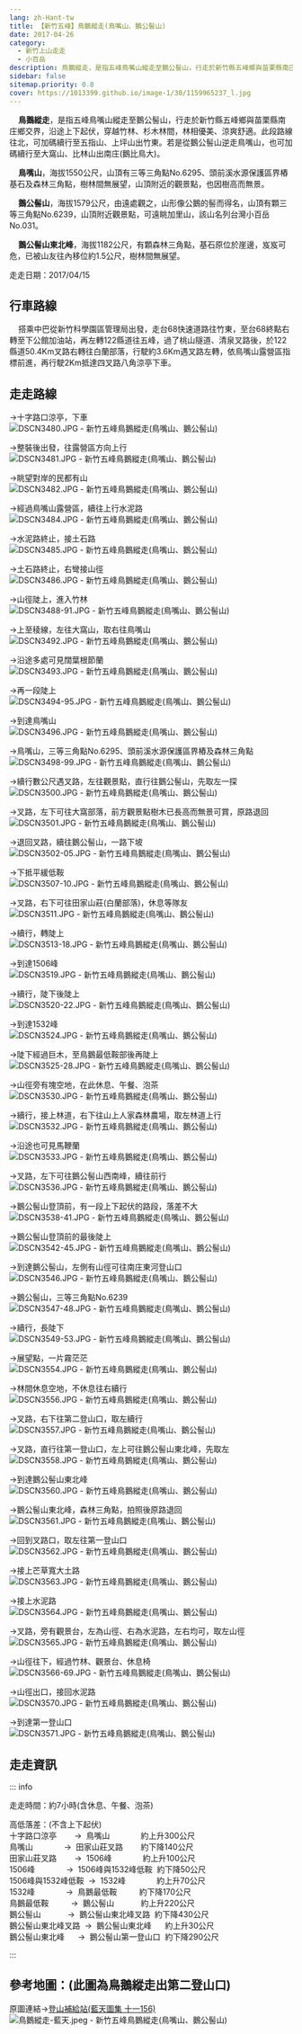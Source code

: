 ```yaml
---
lang: zh-Hant-tw
title: 【新竹五峰】鳥鵝縱走(鳥嘴山、鵝公髻山)
date: 2017-04-26
category: 
  - 新竹上山走走
  - 小百岳
description: 鳥鵝縱走，是指五峰鳥嘴山縱走至鵝公髻山，行走於新竹縣五峰鄉與苗栗縣南庄鄉交界，沿途上下起伏，穿越竹林、杉木林間，林相優美、涼爽舒適。此段路線往北，可加碼續行至五指山、上坪山出竹東。若是從鵝公髻山逆走鳥嘴山，也可加碼續行至大窩山、比林山出南庄(鵝比鳥大)。
sidebar: false
sitemap.priority: 0.8
cover: https://1013399.github.io/image-1/30/1159965237_l.jpg
---
```


    **鳥鵝縱走**，是指五峰鳥嘴山縱走至鵝公髻山，行走於新竹縣五峰鄉與苗栗縣南庄鄉交界，沿途上下起伏，穿越竹林、杉木林間，林相優美、涼爽舒適。此段路線往北，可加碼續行至五指山、上坪山出竹東。若是從鵝公髻山逆走鳥嘴山，也可加碼續行至大窩山、比林山出南庄(鵝比鳥大)。  

<!-- more -->

    **鳥嘴山**，海拔1550公尺，山頂有三等三角點No.6295、頭前溪水源保護區界樁基石及森林三角點，樹林間無展望，山頂附近的觀景點，也因樹高而無景。  

    **鵝公髻山**，海拔1579公尺，由遠處觀之，山形像公鵝的髻而得名，山頂有顆三等三角點No.6239，山頂附近觀景點，可遠眺加里山，該山名列台灣小百岳No.031。  


    **鵝公髻山東北峰**，海拔1182公尺，有顆森林三角點，基石原位於崖邊，岌岌可危，已被山友往內移位約1.5公尺，樹林間無展望。

走走日期：2017/04/15

## 行車路線
    搭乘中巴從新竹科學園區管理局出發，走台68快速道路往竹東，至台68終點右轉至下公館加油站，再左轉122縣道往五峰，過了桃山隧道、清泉叉路後，於122縣道50.4Km叉路右轉往白蘭部落，行駛約3.6Km遇叉路左轉，依鳥嘴山露營區指標前進，再行駛2Km抵達四叉路八角涼亭下車。

## 走走路線
→十字路口涼亭，下車  
![DSCN3480.JPG - 新竹五峰鳥鵝縱走(鳥嘴山、鵝公髻山)](https://1013399.github.io/image-1/30/1159966732_l.jpg)

→整裝後出發，往露營區方向上行  
![DSCN3481.JPG - 新竹五峰鳥鵝縱走(鳥嘴山、鵝公髻山)](https://1013399.github.io/image-1/30/1159966531_l.jpg)

→眺望對岸的民都有山  
![DSCN3482.JPG - 新竹五峰鳥鵝縱走(鳥嘴山、鵝公髻山)](https://1013399.github.io/image-1/30/1159965418_l.jpg)

→經過鳥嘴山露營區，續往上行水泥路  
![DSCN3484.JPG - 新竹五峰鳥鵝縱走(鳥嘴山、鵝公髻山)](https://1013399.github.io/image-1/30/1159965237_l.jpg)

→水泥路終止，接土石路  
![DSCN3485.JPG - 新竹五峰鳥鵝縱走(鳥嘴山、鵝公髻山)](https://1013399.github.io/image-1/30/1159966734_l.jpg)

→土石路終止，右彎接山徑  
![DSCN3486.JPG - 新竹五峰鳥鵝縱走(鳥嘴山、鵝公髻山)](https://1013399.github.io/image-1/30/1159965532_l.jpg)

→山徑陡上，進入竹林  
![DSCN3488-91.JPG - 新竹五峰鳥鵝縱走(鳥嘴山、鵝公髻山)](https://1013399.github.io/image-1/30/1159965924_l.jpg)

→上至稜線，左往大窩山，取右往鳥嘴山  
![DSCN3492.JPG - 新竹五峰鳥鵝縱走(鳥嘴山、鵝公髻山)](https://1013399.github.io/image-1/30/1159965028_l.jpg)

→沿途多處可見闊葉根節蘭  
![DSCN3493.JPG - 新竹五峰鳥鵝縱走(鳥嘴山、鵝公髻山)](https://1013399.github.io/image-1/30/1159964728_l.jpg)

→再一段陡上  
![DSCN3494-95.JPG - 新竹五峰鳥鵝縱走(鳥嘴山、鵝公髻山)](https://1013399.github.io/image-1/30/1159965420_l.jpg)

→到達鳥嘴山  
![DSCN3496.JPG - 新竹五峰鳥鵝縱走(鳥嘴山、鵝公髻山)](https://1013399.github.io/image-1/30/1159965928_l.jpg)

→鳥嘴山，三等三角點No.6295、頭前溪水源保護區界樁及森林三角點  
![DSCN3498-99.JPG - 新竹五峰鳥鵝縱走(鳥嘴山、鵝公髻山)](https://1013399.github.io/image-1/30/1159965535_l.jpg)

→續行數公尺遇叉路，左往觀景點，直行往鵝公髻山，先取左一探  
![DSCN3500.JPG - 新竹五峰鳥鵝縱走(鳥嘴山、鵝公髻山)](https://1013399.github.io/image-1/30/1159965033_l.jpg)

→叉路，左下可往大窩部落，前方觀景點樹木已長高而無景可賞，原路退回  
![DSCN3501.JPG - 新竹五峰鳥鵝縱走(鳥嘴山、鵝公髻山)](https://1013399.github.io/image-1/30/1159965034_l.jpg)

→退回叉路，續往鵝公髻山，一路下坡  
![DSCN3502-05.JPG - 新竹五峰鳥鵝縱走(鳥嘴山、鵝公髻山)](https://1013399.github.io/image-1/30/1159965932_l.jpg)

→下抵平緩低鞍  
![DSCN3507-10.JPG - 新竹五峰鳥鵝縱走(鳥嘴山、鵝公髻山)](https://1013399.github.io/image-1/30/1159963830_l.jpg)

→叉路，右下可往田家山莊(白蘭部落)，休息等隊友  
![DSCN3511.JPG - 新竹五峰鳥鵝縱走(鳥嘴山、鵝公髻山)](https://1013399.github.io/image-1/30/1159965242_l.jpg)

→續行，轉陡上  
![DSCN3513-18.JPG - 新竹五峰鳥鵝縱走(鳥嘴山、鵝公髻山)](https://1013399.github.io/image-1/30/1159965934_l.jpg)

→到達1506峰  
![DSCN3519.JPG - 新竹五峰鳥鵝縱走(鳥嘴山、鵝公髻山)](https://1013399.github.io/image-1/30/1159964925_l.jpg)

→續行，陡下後陡上  
![DSCN3520-22.JPG - 新竹五峰鳥鵝縱走(鳥嘴山、鵝公髻山)](https://1013399.github.io/image-1/30/1159965245_l.jpg)

→到達1532峰  
![DSCN3524.JPG - 新竹五峰鳥鵝縱走(鳥嘴山、鵝公髻山)](https://1013399.github.io/image-1/30/1159964732_l.jpg)

→陡下經過巨木，至鳥鵝最低鞍部後再陡上  
![DSCN3525-28.JPG - 新竹五峰鳥鵝縱走(鳥嘴山、鵝公髻山)](https://1013399.github.io/image-1/30/1159966741_l.jpg)

→山徑旁有塊空地，在此休息、午餐、泡茶  
![DSCN3530.JPG - 新竹五峰鳥鵝縱走(鳥嘴山、鵝公髻山)](https://1013399.github.io/image-1/30/1159966537_l.jpg)

→續行，接上林道，右下往山上人家森林農場，取左林道上行  
![DSCN3532.JPG - 新竹五峰鳥鵝縱走(鳥嘴山、鵝公髻山)](https://1013399.github.io/image-1/30/1159965733_l.jpg)

→沿途也可見馬鞭蘭  
![DSCN3533.JPG - 新竹五峰鳥鵝縱走(鳥嘴山、鵝公髻山)](https://1013399.github.io/image-1/30/1159964735_l.jpg)

→叉路，左下可往鵝公髻山西南峰，續往前行  
![DSCN3536.JPG - 新竹五峰鳥鵝縱走(鳥嘴山、鵝公髻山)](https://1013399.github.io/image-1/30/1159966746_l.jpg)

→鵝公髻山登頂前，有一段上下起伏的路段，落差不大  
![DSCN3538-41.JPG - 新竹五峰鳥鵝縱走(鳥嘴山、鵝公髻山)](https://1013399.github.io/image-1/30/1159964929_l.jpg)

→鵝公髻山登頂前的最後陡上  
![DSCN3542-45.JPG - 新竹五峰鳥鵝縱走(鳥嘴山、鵝公髻山)](https://1013399.github.io/image-1/30/1159964930_l.jpg)

→到達鵝公髻山，左側有山徑可往南庄東河登山口  
![DSCN3546.JPG - 新竹五峰鳥鵝縱走(鳥嘴山、鵝公髻山)](https://1013399.github.io/image-1/30/1159965734_l.jpg)

→鵝公髻山，三等三角點No.6239  
![DSCN3547-48.JPG - 新竹五峰鳥鵝縱走(鳥嘴山、鵝公髻山)](https://1013399.github.io/image-1/30/1159965622_l.jpg)

→續行，長陡下  
![DSCN3549-53.JPG - 新竹五峰鳥鵝縱走(鳥嘴山、鵝公髻山)](https://1013399.github.io/image-1/30/1159965736_l.jpg)

→展望點，一片霧茫茫  
![DSCN3554.JPG - 新竹五峰鳥鵝縱走(鳥嘴山、鵝公髻山)](https://1013399.github.io/image-1/30/1159965623_l.jpg)

→林間休息空地，不休息往右續行  
![DSCN3556.JPG - 新竹五峰鳥鵝縱走(鳥嘴山、鵝公髻山)](https://1013399.github.io/image-1/30/1159965423_l.jpg)

→叉路，右下往第二登山口，取左續行  
![DSCN3557.JPG - 新竹五峰鳥鵝縱走(鳥嘴山、鵝公髻山)](https://1013399.github.io/image-1/30/1159964739_l.jpg)

→叉路，直行往第一登山口，左上可往鵝公髻山東北峰，先取左  
![DSCN3558.JPG - 新竹五峰鳥鵝縱走(鳥嘴山、鵝公髻山)](https://1013399.github.io/image-1/30/1159965737_l.jpg)

→到達鵝公髻山東北峰  
![DSCN3560.JPG - 新竹五峰鳥鵝縱走(鳥嘴山、鵝公髻山)](https://1013399.github.io/image-1/30/1159964740_l.jpg)

→鵝公髻山東北峰，森林三角點，拍照後原路退回  
![DSCN3561.JPG - 新竹五峰鳥鵝縱走(鳥嘴山、鵝公髻山)](https://1013399.github.io/image-1/30/1159964741_l.jpg)

→回到叉路口，取左往第一登山口  
![DSCN3562.JPG - 新竹五峰鳥鵝縱走(鳥嘴山、鵝公髻山)](https://1013399.github.io/image-1/30/1159964931_l.jpg)

→接上芒草寬大土路  
![DSCN3563.JPG - 新竹五峰鳥鵝縱走(鳥嘴山、鵝公髻山)](https://1013399.github.io/image-1/30/1159965624_l.jpg)

→接上水泥路  
![DSCN3564.JPG - 新竹五峰鳥鵝縱走(鳥嘴山、鵝公髻山)](https://1013399.github.io/image-1/30/1159964932_l.jpg)

→叉路，旁有觀景台，左為山徑、右為水泥路，左右均可，取左山徑  
![DSCN3565.JPG - 新竹五峰鳥鵝縱走(鳥嘴山、鵝公髻山)](https://1013399.github.io/image-1/30/1159965425_l.jpg)

→山徑往下，經過竹林、觀景台、休息椅  
![DSCN3566-69.JPG - 新竹五峰鳥鵝縱走(鳥嘴山、鵝公髻山)](https://1013399.github.io/image-1/30/1159965246_l.jpg)

→山徑出口，接回水泥路  
![DSCN3570.JPG - 新竹五峰鳥鵝縱走(鳥嘴山、鵝公髻山)](https://1013399.github.io/image-1/30/1159965314_l.jpg)

→到達第一登山口  
![DSCN3571.JPG - 新竹五峰鳥鵝縱走(鳥嘴山、鵝公髻山)](https://1013399.github.io/image-1/30/1159965428_l.jpg)


## 走走資訊
::: info

走走時間：約7小時(含休息、午餐、泡茶)

高低落差：(不含上下起伏)  
十字路口涼亭        →  鳥嘴山              約上升300公尺  
鳥嘴山              →  田家山莊叉路        約下降140公尺  
田家山莊叉路        →  1506峰              約上升100公尺  
1506峰              →  1506峰與1532峰低鞍  約下降50公尺  
1506峰與1532峰低鞍  →  1532峰              約上升70公尺  
1532峰              →  鳥鵝最低鞍          約下降170公尺  
鳥鵝最低鞍          →  鵝公髻山            約上升220公尺  
鵝公髻山            →  鵝公髻山東北峰叉路  約下降430公尺  
鵝公髻山東北峰叉路  →  鵝公髻山東北峰      約上升30公尺  
鵝公髻山東北峰      →  鵝公髻山第一登山口  約下降290公尺

:::

## 參考地圖：(此圖為鳥鵝縱走出第二登山口)  
原圖連結→[登山補給站(藍天圖集 十一156)](http://59.120.215.226/thread-39911a7e-6016-e611-80c2-901b0e54a4e6.html)  
![鳥鵝縱走-藍天.jpeg - 新竹五峰鳥鵝縱走(鳥嘴山、鵝公髻山)](https://1013399.github.io/image-1/30/1159965943_l.jpg)